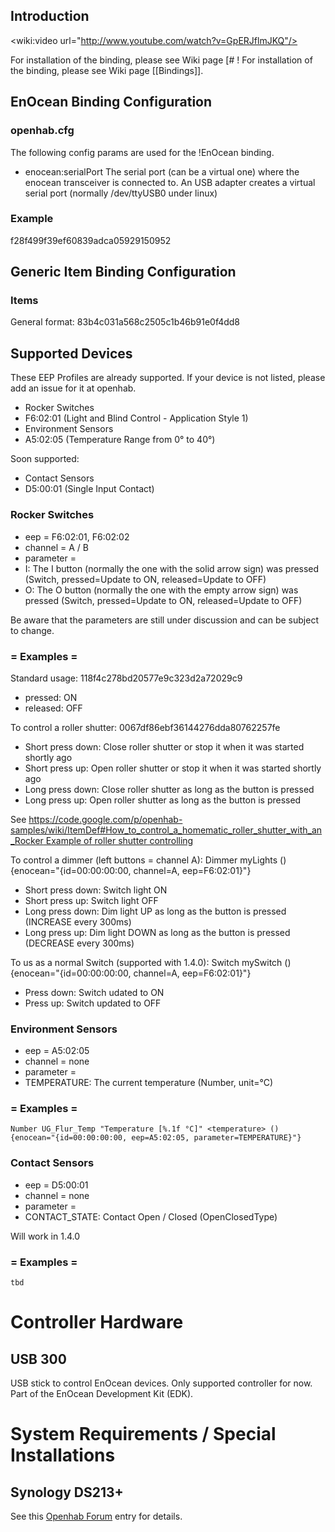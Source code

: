 ## Introduction

<wiki:video url="http://www.youtube.com/watch?v=GpERJflmJKQ"/>

For installation of the binding, please see Wiki page [# !
For installation of the binding, please see Wiki page [[Bindings]].

## EnOcean Binding Configuration
### openhab.cfg

The following config params are used for the !EnOcean binding.

- enocean:serialPort
The serial port (can be a virtual one) where the enocean transceiver is connected to. An USB adapter creates a virtual serial port (normally /dev/ttyUSB0 under linux)

### Example

f28f499f39ef60839adca05929150952

## Generic Item Binding Configuration

### Items

General format:
83b4c031a568c2505c1b46b91e0f4dd8

## Supported Devices

These EEP Profiles are already supported. 
If your device is not listed, please add an issue for it at openhab.

- Rocker Switches
- F6:02:01 (Light and Blind Control - Application Style 1)
- Environment Sensors
- A5:02:05 (Temperature Range from 0° to 40°)

Soon supported: 
- Contact Sensors
- D5:00:01 (Single Input Contact)
  
 
### Rocker Switches

- eep = F6:02:01, F6:02:02
- channel = A / B
- parameter =
- I: The I button (normally the one with the solid arrow sign) was pressed (Switch, pressed=Update to ON, released=Update to OFF)
- O: The O button (normally the one with the empty arrow sign) was pressed (Switch, pressed=Update to ON, released=Update to OFF)

Be aware that the parameters are still under discussion and can be subject to change.

### = Examples =

Standard usage:
118f4c278bd20577e9c323d2a72029c9
- pressed: ON
- released: OFF

To control a roller shutter:
0067df86ebf36144276dda80762257fe
- Short press down: Close roller shutter or stop it when it was started shortly ago
- Short press up: Open roller shutter or stop it when it was started shortly ago
- Long press down: Close roller shutter as long as the button is pressed
- Long press up: Open roller shutter as long as the button is pressed

See [https://code.google.com/p/openhab-samples/wiki/ItemDef#How_to_control_a_homematic_roller_shutter_with_an_Rocker Example of roller shutter controlling](https://code.google.com/p/openhab/wiki/Bindings].)

To control a dimmer (left buttons = channel A):
    Dimmer myLights () {enocean="{id=00:00:00:00, channel=A, eep=F6:02:01}"}
- Short press down: Switch light ON
- Short press up: Switch light OFF
- Long press down: Dim light UP as long as the button is pressed (INCREASE every 300ms)
- Long press up: Dim light DOWN as long as the button is pressed (DECREASE every 300ms)

To us as a normal Switch (supported with 1.4.0):
    Switch mySwitch () {enocean="{id=00:00:00:00, channel=A, eep=F6:02:01}"}
- Press down: Switch udated to ON
- Press up: Switch updated to OFF

### Environment Sensors

- eep = A5:02:05
- channel = none
- parameter =
- TEMPERATURE: The current temperature (Number, unit=°C)

### = Examples =

    Number UG_Flur_Temp "Temperature [%.1f °C]" <temperature> () {enocean="{id=00:00:00:00, eep=A5:02:05, parameter=TEMPERATURE}"}

### Contact Sensors

- eep = D5:00:01
- channel = none
- parameter =
- CONTACT_STATE: Contact Open / Closed (OpenClosedType)

Will work in 1.4.0

### = Examples =

    tbd

# Controller Hardware

## USB 300

USB stick to control EnOcean devices. Only supported controller for now. Part of the EnOcean Development Kit (EDK).

# System Requirements / Special Installations

## Synology DS213+

See this [Openhab Forum](https://groups.google.com/forum/#!topic/openhab/SVcstuqC8H8) entry for details. 